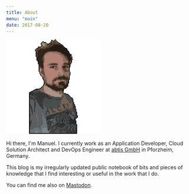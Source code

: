```yaml
---
title: About
menu: "main"
date: 2017-08-20
---
```


![](/static/profile.png)



Hi there, I'm Manuel. I currently work as an Application Developer, Cloud Solution Architect and DevOps Engineer at [abtis GmbH](https://abtis.de) in Pforzheim, Germany. 

This blog is my irregularly updated public notebook of bits and pieces of knowledge that I find interesting or useful in the work that I do.

You can find me also on [Mastodon](hhttps://nerdculture.de/@mba).
